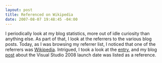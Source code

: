 ```yaml
---
layout: post
title: Referenced on Wikipedia
date: 2007-08-07 19:48:45 -04:00
---
```


I periodically look at my blog statistics, more out of idle curiosity than anything else. As part of that, I look at the referrers to the various blog posts. Today, as I was browsing my referrer list, I noticed that one of the referrers was [Wikipedia](http://www.wikipedia.org). Intrigued, I took a look at the [entry](http://en.wikipedia.org/wiki/Asp.net), and my blog [post](http://geekswithblogs.net/sdorman/archive/2007/07/10/Visual-Studio-2008-release-date.aspx) about the Visual Studio 2008 launch date was listed as a reference.
